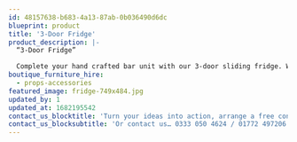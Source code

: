 ```yaml
---
id: 48157638-b683-4a13-87ab-0b036490d6dc
blueprint: product
title: '3-Door Fridge'
product_description: |-
  “3-Door Fridge”

  Complete your hand crafted bar unit with our 3-door sliding fridge. With a 400 cubic litre capacity, this fridge will comfortably meet your storage needs.
boutique_furniture_hire:
  - props-accessories
featured_image: fridge-749x484.jpg
updated_by: 1
updated_at: 1682195542
contact_us_blocktitle: 'Turn your ideas into action, arrange a free consultation'
contact_us_blocksubtitle: 'Or contact us… 0333 050 4624 / 01772 497206 or email us: info@p4events.co.uk'
---
```

